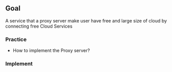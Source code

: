 ## Goal
A service that a proxy server make user have free and large size of cloud by connecting free Cloud Services

### Practice
- How to implement the Proxy server?

### Implement
